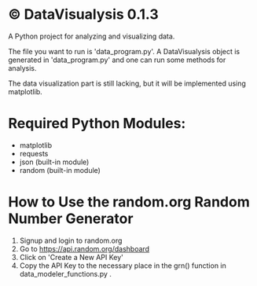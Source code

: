 # © DataVisualysis 0.1.3

A Python project for analyzing and visualizing data.

The file you want to run is 'data_program.py'. A DataVisualysis object is generated in 'data_program.py' and one can run some methods for analysis.

The data visualization part is still lacking, but it will be implemented using matplotlib.

# Required Python Modules:
- matplotlib
- requests
- json (built-in module)
- random (built-in module)

# How to Use the random.org Random Number Generator
1. Signup and login to random.org
2. Go to https://api.random.org/dashboard
3. Click on 'Create a New API Key'
4. Copy the API Key to the necessary place in the grn() function in data_modeler_functions.py .

